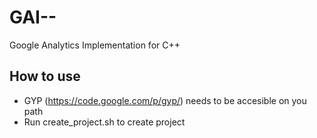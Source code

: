 GAI--
=====

Google Analytics Implementation for C++

How to use
----------

* GYP (https://code.google.com/p/gyp/) needs to be accesible on you path
* Run create_project.sh to create project
